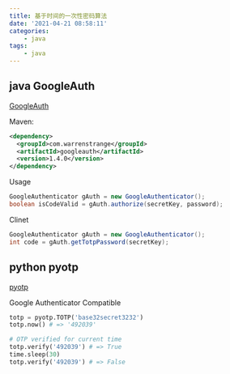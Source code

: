 ```yaml
---
title: 基于时间的一次性密码算法
date: '2021-04-21 08:58:11'
categories:
    - java
tags:
    - java
---
```


## java GoogleAuth

[GoogleAuth](https://github.com/wstrange/GoogleAuth)

Maven:

```xml
<dependency>
  <groupId>com.warrenstrange</groupId>
  <artifactId>googleauth</artifactId>
  <version>1.4.0</version>
</dependency>
```

Usage

```java
GoogleAuthenticator gAuth = new GoogleAuthenticator();
boolean isCodeValid = gAuth.authorize(secretKey, password);
```

Clinet

```java
GoogleAuthenticator gAuth = new GoogleAuthenticator();
int code = gAuth.getTotpPassword(secretKey);
```

## python pyotp

[pyotp](https://github.com/pyauth/pyotp)

Google Authenticator Compatible

```python
totp = pyotp.TOTP('base32secret3232')
totp.now() # => '492039'

# OTP verified for current time
totp.verify('492039') # => True
time.sleep(30)
totp.verify('492039') # => False
```
